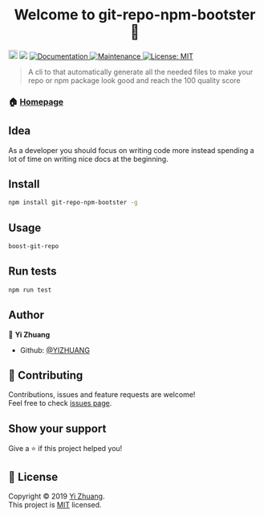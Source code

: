 <h1 align="center">Welcome to git-repo-npm-bootster 👋</h1>
<p>
<a href="https://badge.fury.io/js/git-repo-npm-bootster"><img src="https://badge.fury.io/js/git-repo-npm-bootster.svg" alt="npm version" height="18"></a>
  <img src="https://img.shields.io/badge/version-1.0.2-blue.svg?cacheSeconds=2592000" />
  <a href="https://github.com/YIZHUANG/git-repo-npm-bootster#readme">
    <img alt="Documentation" src="https://img.shields.io/badge/documentation-yes-brightgreen.svg" target="_blank" />
  </a>
  <a href="https://github.com/YIZHUANG/git-repo-npm-bootster/graphs/commit-activity">
    <img alt="Maintenance" src="https://img.shields.io/badge/Maintained%3F-yes-green.svg" target="_blank" />
  </a>
  <a href="https://github.com/YIZHUANG/git-repo-npm-bootster/blob/master/LICENSE">
    <img alt="License: MIT" src="https://img.shields.io/badge/License-MIT-yellow.svg" target="_blank" />
  </a>
</p>

> A cli to that automatically generate all the needed files to make your repo or npm package look good and reach the 100 quality score

### 🏠 [Homepage](https://github.com/YIZHUANG/git-repo-npm-bootster#readme)

## Idea

As a developer you should focus on writing code more instead spending a lot of time on writing nice docs at the beginning.

## Install

```sh
npm install git-repo-npm-bootster -g
```

## Usage

```sh
boost-git-repo
```

## Run tests

```sh
npm run test
```

## Author

👤 **Yi Zhuang**

- Github: [@YIZHUANG](https://github.com/YIZHUANG)

## 🤝 Contributing

Contributions, issues and feature requests are welcome!<br />Feel free to check [issues page](https://github.com/YIZHUANG/git-repo-npm-bootster/contributing.md).

## Show your support

Give a ⭐️ if this project helped you!

## 📝 License

Copyright © 2019 [Yi Zhuang](https://github.com/YIZHUANG).<br />
This project is [MIT](https://github.com/YIZHUANG/git-repo-npm-bootster/blob/master/LICENSE) licensed.
